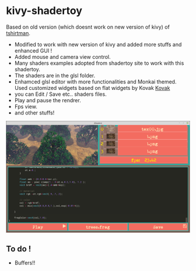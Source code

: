 # kivy-shadertoy

Based on old version (which doesnt work on new version of kivy) of [tshirtman](https://github.com/tshirtman). 
- Modified to work with new version of kivy and added more stuffs and enhanced GUI ! 
-  Added mouse and camera view control.
-  Many shaders examples adopted from shadertoy site to work with this shadertoy. 
-  The shaders are in the glsl folder.  
-  Enhamced glsl editor with more functionalities and Monkai themed. Used customized widgets based on flat widgets by Kovak [Kovak](https://github.com/Kovak/FlatKivy)  
-  you can Edit / Save etc.. shaders files.
-  Play and pause the rendrer.
-  Fps view.
-  and other stuffs! 
  
  ![Screenshot](img/shad.png)

  ## To do !
- Buffers!!

